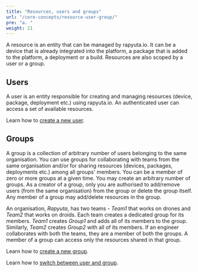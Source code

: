 ```yaml
---
title: "Resources, users and groups"
url: "/core-concepts/resource-user-group/"
pre: "a. "
weight: 21
---
```


A resource is an entity that can be managed by rapyuta.io. It can be a device
that is already integrated into the platform, a package that is added to the
platform, a deployment or a build. Resources are also scoped by a user or a group.

## Users
A user is an entity responsible for creating and managing resources
(device, package, deployment etc.) using rapyuta.io. An authenticated user can
access a set of available resources.    

Learn how to [create a new user](../../getting-started/create-new-user).

## Groups
A group is a collection of arbitrary number of users belonging to the same
organisation. You can use groups for collaborating with teams from the same
organisation and/or for sharing resources (devices, packages, deployments etc.)
among all groups' members. You can be a member of zero or more groups at a
given time. You may create an arbitrary number of groups. As a creator of a
group, only you are authorised to add/remove users (from the same organisation)
from the group or delete the group itself. Any member of a group may add/delete
resources in the group.

An organisation, _Rapyuta_, has two teams - _Team1_ that works on drones and
_Team2_ that works on droids. Each team creates a dedicated group for its members.
_Team1_ creates _Group1_ and adds all of its members to the group. Similarly,
_Team2_ creates _Group2_ with all of its members. If an engineer collaborates
with both the teams, they are a member of both the groups. A member of a group
can access only the resources shared in that group.

Learn how to [create a new group](../create-new-group).

Learn how to [switch between user and group](../switch-between-user-group).
